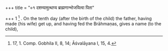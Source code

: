 +++
title = "०१ दशम्यामुत्थाप्य ब्राह्मणान्भोजयित्वा पिता"

+++
1 [^1] . On the tenth day (after the birth of the child) the father, having made (his wife) get up, and having fed the Brāhmaṇas, gives a name (to the child),


[^1]:  17, 1. Comp. Gobhila II, 8, 14; Āśvalāyana I, 15, 4.

